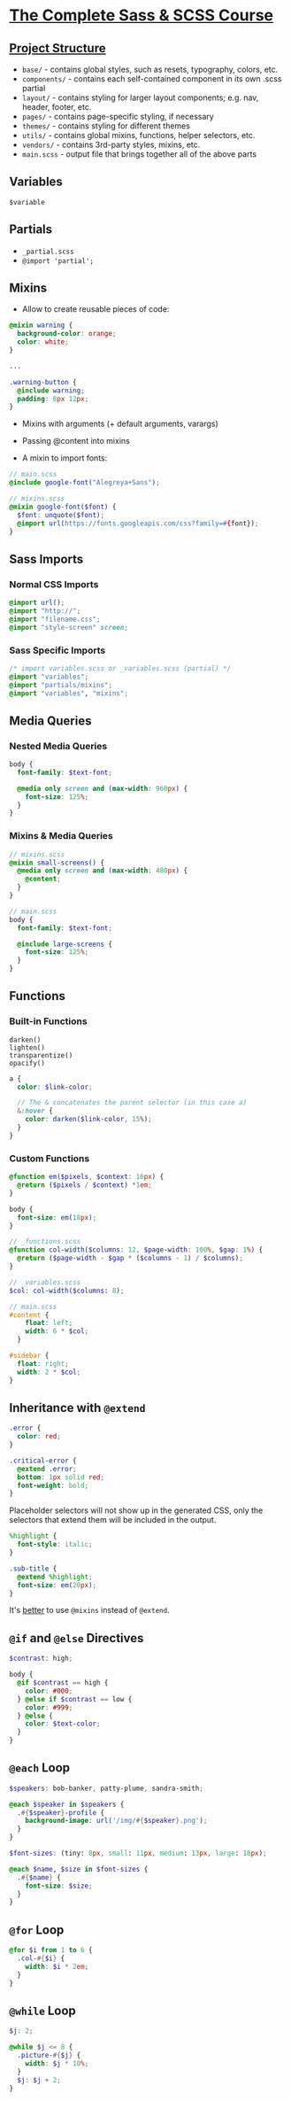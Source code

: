 # [The Complete Sass & SCSS Course](https://www.udemy.com/sasscourse/)

## [Project Structure](https://scotch.io/tutorials/aesthetic-sass-1-architecture-and-style-organization#toc-architecture)

- `base/` - contains global styles, such as resets, typography, colors, etc.
- `components/` - contains each self-contained component in its own .scss partial
- `layout/` - contains styling for larger layout components; e.g. nav, header, footer, etc.
- `pages/` - contains page-specific styling, if necessary
- `themes/` - contains styling for different themes
- `utils/` - contains global mixins, functions, helper selectors, etc.
- `vendors/` - contains 3rd-party styles, mixins, etc.
- `main.scss` - output file that brings together all of the above parts


## Variables

`$variable`


## Partials

- `_partial.scss`
- `@import 'partial';`


## Mixins

- Allow to create reusable pieces of code:

```scss
@mixin warning {
  background-color: orange;
  color: white;
}

...

.warning-button {
  @include warning;
  padding: 8px 12px;
}
  ```

- Mixins with arguments (+ default arguments, varargs)

- Passing @content into mixins

- A mixin to import fonts:

```scss
// main.scss
@include google-font("Alegreya+Sans");

// mixins.scss
@mixin google-font($font) {
  $font: unquote($font);
  @import url(https://fonts.googleapis.com/css?family=#{font});
}
```


## Sass Imports

### Normal CSS Imports

```scss
@import url();
@import "http://";
@import "filename.css";
@import "style-screen" screen;
```

### Sass Specific Imports

```scss
/* import variables.scss or _variables.scss (partial) */
@import "variables";
@import "partials/mixins";
@import "variables", "mixins";
```


## Media Queries

### Nested Media Queries

```scss
body {
  font-family: $text-font;

  @media only screen and (max-width: 960px) {
    font-size: 125%;
  }
}
```

### Mixins & Media Queries

```scss
// mixins.scss
@mixin small-screens() {
  @media only screen and (max-width: 480px) {
    @content;
  }
}

// main.scss
body {
  font-family: $text-font;

  @include large-screens {
    font-size: 125%;
  }
}
```


## Functions

### Built-in Functions

`darken()`  
`lighten()`  
`transparentize()`  
`opacify()`

```scss
a {
  color: $link-color;

  // The & concatenates the parent selector (in this case a)
  &:hover {
    color: darken($link-color, 15%);
  }
}
```

### Custom Functions

```scss
@function em($pixels, $context: 16px) {
  @return ($pixels / $context) *1em;
}

body {
  font-size: em(18px);
}
```

```scss
// _functions.scss
@function col-width($columns: 12, $page-width: 100%, $gap: 1%) {
  @return ($page-width - $gap * ($columns - 1) / $columns);
}

// _variables.scss
$col: col-width($columns: 8);

// main.scss
#content {
    float: left;
    width: 6 * $col;
  }

#sidebar {
  float: right;
  width: 2 * $col;
}
```


## Inheritance with `@extend`

```scss
.error {
  color: red;
}

.critical-error {
  @extend .error;
  bottom: 1px solid red;
  font-weight: bold;
}
```

Placeholder selectors will not show up in the generated CSS, only the selectors that extend them will be included in the output.

```scss
%highlight {
  font-style: italic;
}

.sub-title {
  @extend %highlight;
  font-size: em(20px);
}
```

It's [better](https://tech.bellycard.com/blog/sass-mixins-vs-extends-the-data/) to use `@mixins` instead of `@extend`.


## `@if` and `@else` Directives

```scss
$contrast: high;

body {
  @if $contrast == high {
    color: #000;
  } @else if $contrast == low {
    color: #999;
  } @else {
    color: $text-color;
  }
}
```


## `@each` Loop

```scss
$speakers: bob-banker, patty-plume, sandra-smith;

@each $speaker in $speakers {
  .#{$speaker}-profile {
    background-image: url('/img/#{$speaker}.png');
  }
}
```

```scss
$font-sizes: (tiny: 8px, small: 11px, medium: 13px, large: 18px);

@each $name, $size in $font-sizes {
  .#{$name} {
    font-size: $size;
  }
}
```


## `@for` Loop

```scss
@for $i from 1 to 6 {
  .col-#{$i} {
    width: $i * 2em;
  }
}
```


## `@while` Loop

```scss
$j: 2;

@while $j <= 8 {
  .picture-#{$j} {
    width: $j * 10%;
  }
  $j: $j + 2;
}
```
